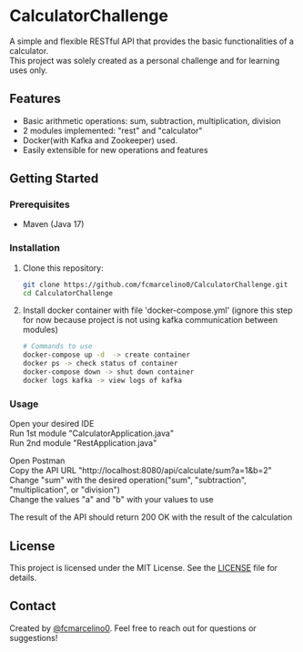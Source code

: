 # CalculatorChallenge

A simple and flexible RESTful API that provides the basic functionalities of a calculator.  
This project was solely created as a personal challenge and for learning uses only.


## Features

- Basic arithmetic operations: sum, subtraction, multiplication, division
- 2 modules implemented: "rest" and "calculator"
- Docker(with Kafka and Zookeeper) used.
- Easily extensible for new operations and features



## Getting Started

### Prerequisites

- Maven (Java 17)


### Installation

1. Clone this repository:
   ```sh
   git clone https://github.com/fcmarcelino0/CalculatorChallenge.git
   cd CalculatorChallenge
   ```

2. Install docker container with file 'docker-compose.yml' (ignore this step for now because project is not using kafka communication between modules)
   ```sh
   # Commands to use
   docker-compose up -d  -> create container
   docker ps -> check status of container
   docker-compose down -> shut down container
   docker logs kafka -> view logs of kafka
   ```

### Usage

Open your desired IDE  
Run 1st module "CalculatorApplication.java"  
Run 2nd module "RestApplication.java"  

Open Postman   
Copy the API URL "http://localhost:8080/api/calculate/sum?a=1&b=2"   
Change "sum" with the desired operation("sum", "subtraction", "multiplication", or "division")  
Change the values "a" and "b" with your values to use



The result of the API should return 200 OK with the result of the calculation




## License

This project is licensed under the MIT License. See the [LICENSE](LICENSE) file for details.

## Contact

Created by [@fcmarcelino0](https://github.com/fcmarcelino0). Feel free to reach out for questions or suggestions!
